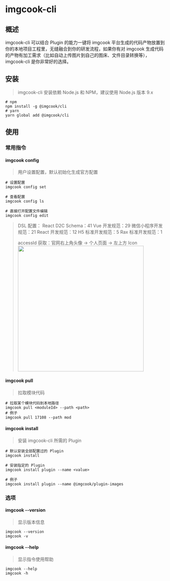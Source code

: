 # imgcook-cli

## 概述

imgcook-cli 可以结合 Plugin 的能力一键将 imgcook 平台生成的代码产物放置到你的本地项目工程里，无缝融合到你的研发流程，如果你有对 imgcook 生成代码的产物有加工需求（比如自动上传图片到自己的图床、文件目录转换等），imgcook-cli 是你非常好的选择。

## 安装
> imgcook-cli 安装依赖 Node.js 和 NPM，建议使用 Node.js 版本 9.x


```shell
# npm
npm install -g @imgcook/cli
# yarn
yarn global add @imgcook/cli
```

## 使用

### 常用指令

#### imgcook config
> 用户设置配置，默认初始化生成官方配置


```shell
# 设置配置
imgcook config set

# 查看配置
imgcook config ls

# 直接打开配置文件编辑
imgcook config edit
```

> DSL 配置：
> React D2C Schema：41
> Vue 开发规范：29
> 微信小程序开发规范：21
> React 开发规范：12
> H5 标准开发规范：5
> Rax 标准开发规范：1
> 
> accessId 获取：官网右上角头像 -> 个人页面 -> 左上方 Icon
> <image width="396" src="https://gw.alicdn.com/tfs/TB1rFW3qeL2gK0jSZFmXXc7iXXa-1156-480.png">


#### imgcook pull
> 拉取模块代码


```shell
# 拉取某个模块代码到本地路径
imgcook pull <moduleId> --path <path>
# 例子
imgcook pull 17108 --path mod
```

#### imgcook install
> 安装 imgcook-cli 所需的 Plugin 


```shell
# 默认安装全部配置过的 Plugin
imgcook install

# 安装指定的 Plugin
imgcook install plugin --name <value>

# 例子
imgcook install plugin --name @imgcook/plugin-images
```

### 选项


#### imgcook --version
> 显示版本信息


```shell
imgcook --version
imgcook -v
```

#### imgcook --help
> 显示指令使用帮助


```shell
imgcook --help
imgcook -h
```